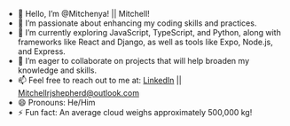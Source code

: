 - 👋 Hello, I’m @Mitchenya! || Mitchell!
- 👀 I’m passionate about enhancing my coding skills and practices.
- 🌱 I’m currently exploring JavaScript, TypeScript, and Python, along with frameworks like React and Django, as well as tools like Expo, Node.js, and Express.
- 💞 I’m eager to collaborate on projects that will help broaden my knowledge and skills.
- 📫 Feel free to reach out to me at:
[LinkedIn](https://www.linkedin.com/in/mitchenya/) || Mitchellrjshepherd@outlook.com
- 😄 Pronouns: He/Him
- ⚡ Fun fact: An average cloud weighs approximately 500,000 kg!

<!---
Mitchenya/Mitchenya is a ✨ special ✨ repository because its `README.md` (this file) appears on your GitHub profile.
You can click the Preview link to take a look at your changes.
--->
